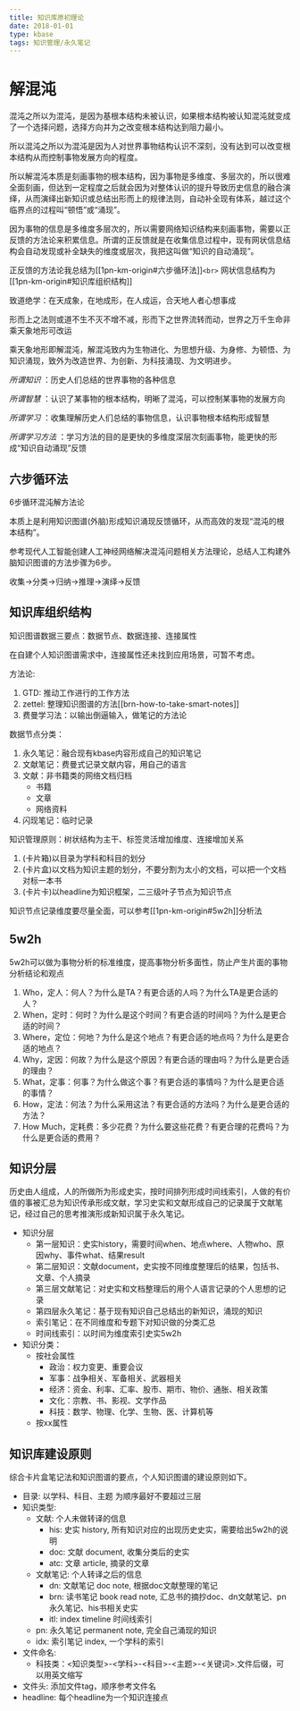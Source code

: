 ```yaml
---
title: 知识库原初理论
date: 2018-01-01
type: kbase
tags: 知识管理/永久笔记
---
```

# 解混沌

混沌之所以为混沌，是因为基根本结构未被认识，如果根本结构被认知混沌就变成了一个选择问题，选择方向并为之改变根本结构达到阻力最小。

所以混沌之所以为混沌是因为人对世界事物结构认识不深刻，没有达到可以改变根本结构从而控制事物发展方向的程度。

所以解混沌本质是刻画事物的根本结构，因为事物是多维度、多层次的，所以很难全面刻画，但达到一定程度之后就会因为对整体认识的提升导致历史信息的融合演绎，从而演绎出新知识或总结出形而上的规律法则，自动补全现有体系，越过这个临界点的过程叫“顿悟”或“涌现”。

因为事物的信息是多维度多层次的，所以需要网络知识结构来刻画事物，需要以正反馈的方法论来积累信息。所谓的正反馈就是在收集信息过程中，现有网状信息结构会自动发现或补全缺失的维度或层次，我把这叫做“知识的自动涌现”。

正反馈的方法论我总结为[[1pn-km-origin#六步循环法]]`<br>`
网状信息结构为 [[1pn-km-origin#知识库组织结构]]

致道绝学：在天成象，在地成形，在人成运，合天地人者心想事成

形而上之法则或道不生不灭不增不减，形而下之世界流转而动，世界之万千生命非乘天象地形可改运

乘天象地形即解混沌，解混沌致内为生物进化、为思想升级、为身修、为顿悟、为知识涌现，致外为改造世界、为创新、为科技涌现、为文明进步。

*所谓知识* ：历史人们总结的世界事物的各种信息

*所谓智慧* ：认识了某事物的根本结构，明晰了混沌，可以控制某事物的发展方向

*所谓学习* ：收集理解历史人们总结的事物信息，认识事物根本结构形成智慧

*所谓学习方法* ：学习方法的目的是更快的多维度深层次刻画事物，能更快的形成“知识自动涌现”反馈

## 六步循环法

6步循环混沌解方法论

本质上是利用知识图谱(外脑)形成知识涌现反馈循环，从而高效的发现“混沌的根本结构”。

参考现代人工智能创建人工神经网络解决混沌问题相关方法理论，总结人工构建外脑知识图谱的方法步骤为6步。

收集->分类->归纳->推理->演绎->反馈

## 知识库组织结构

知识图谱数据三要点：数据节点、数据连接、连接属性

在自建个人知识图谱需求中，连接属性还未找到应用场景，可暂不考虑。

方法论:

1. GTD: 推动工作进行的工作方法
2. zettel: 整理知识图谱的方法[[brn-how-to-take-smart-notes]]
3. 费曼学习法：以输出倒逼输入，做笔记的方法论

数据节点分类：

1. 永久笔记：融合现有kbase内容形成自己的知识笔记
2. 文献笔记：费曼式记录文献内容，用自己的语言
3. 文献：非书籍类的网络文档归档
   - 书籍
   - 文章
   - 网络资料
4. 闪现笔记：临时记录

知识管理原则：树状结构为主干、标签灵活增加维度、连接增加关系

1. (卡片箱)以目录为学科和科目的划分
2. (卡片盒)以文档为知识主题的划分，不要分割为太小的文档，可以把一个文档对标一本书
3. (卡片卡)以headline为知识框架，二三级叶子节点为知识节点

知识节点记录维度要尽量全面，可以参考[[1pn-km-origin#5w2h]]分析法

## 5w2h

5w2h可以做为事物分析的标准维度，提高事物分析多面性，防止产生片面的事物分析结论和观点

1. Who，定人：何人？为什么是TA？有更合适的人吗？为什么TA是更合适的人？
2. When，定时：何时？为什么是这个时间？有更合适的时间吗？为什么是更合适的时间？
3. Where，定位：何地？为什么是这个地点？有更合适的地点吗？为什么是更合适的地点？
4. Why，定因：何故？为什么是这个原因？有更合适的理由吗？为什么是更合适的理由？
5. What，定事：何事？为什么做这个事？有更合适的事情吗？为什么是更合适的事情？
6. How，定法：何法？为什么采用这法？有更合适的方法吗？为什么是更合适的方法？
7. How Much，定耗费：多少花费？为什么要这些花费？有更合理的花费吗？为什么是更合适的费用？

## 知识分层

历史由人组成，人的所做所为形成史实，按时间排列形成时间线索引，人做的有价值的事被汇总为知识传承形成文献，学习史实和文献形成自己的记录属于文献笔记，经过自己的思考推演形成新知识属于永久笔记。

- 知识分层
  + 第一层知识：史实history，需要时间when、地点where、人物who、原因why、事件what、结果result
  + 第二层知识：文献document，史实按不同维度整理后的结果，包括书、文章、个人摘录
  + 第三层文献笔记：对史实和文档整理后的用个人语言记录的个人思想的记录
  + 第四层永久笔记：基于现有知识自己总结出的新知识，涌现的知识
  + 索引笔记：在不同维度和专题下对知识做的分类汇总
  + 时间线索引：以时间为维度索引史实5w2h
- 知识分类：
  + 按社会属性
    * 政治：权力变更、重要会议
    * 军事：战争相关、军备相关、武器相关
    * 经济：资金、利率、汇率、股市、期市、物价、通胀、相关政策
    * 文化：宗教、书、影视、文学作品
    * 科技：数学、物理、化学、生物、医、计算机等
  + 按xx属性

## 知识库建设原则

综合卡片盒笔记法和知识图谱的要点，个人知识图谱的建设原则如下。

- 目录: 以学科、科目、主题 为顺序最好不要超过三层
- 知识类型:
  + 文献: 个人未做转译的信息
    + his: 史实 history, 所有知识对应的出现历史史实，需要给出5w2h的说明
    + doc: 文献 document, 收集分类后的史实
    + atc: 文章 article, 摘录的文章
  + 文献笔记: 个人转译之后的信息
    + dn: 文献笔记 doc note, 根据doc文献整理的笔记
    + brn: 读书笔记 book read note, 汇总书的摘抄doc、dn文献笔记、pn永久笔记、his书相关史实
    + itl: index timeline 时间线索引
  + pn: 永久笔记 permanent note, 完全自己涌现的知识
  + idx: 索引笔记 index, 一个学科的索引
- 文件命名:
  - 科技类：<知识类型>-<学科>-<科目>-<主题>-<关键词>.文件后缀，可以用英文缩写
- 文件头: 添加文件tag，顺序参考文件名
- headline: 每个headline为一个知识连接点


[//begin]: # "Autogenerated link references for markdown compatibility"
[#六步循环法]: 1pn-kb-origin.md "知识库原初理论"
[#知识库组织结构]: 1pn-kb-origin.md "知识库原初理论"
[#5w2h]: 1pn-kb-origin.md "知识库原初理论"
[//end]: # "Autogenerated link references"